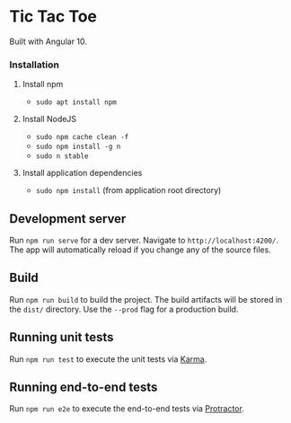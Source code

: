 # Tic Tac Toe

Built with Angular 10.

### Installation

1) Install npm
    - `sudo apt install npm`

2) Install NodeJS
    - `sudo npm cache clean -f`
    - `sudo npm install -g n`
    - `sudo n stable`

3) Install application dependencies
    - `sudo npm install` (from application root directory)

## Development server

Run `npm run serve` for a dev server. Navigate to `http://localhost:4200/`. The app will automatically reload if you change any of the source files.

## Build

Run `npm run build` to build the project. The build artifacts will be stored in the `dist/` directory. Use the `--prod` flag for a production build.

## Running unit tests

Run `npm run test` to execute the unit tests via [Karma](https://karma-runner.github.io).

## Running end-to-end tests

Run `npm run e2e` to execute the end-to-end tests via [Protractor](http://www.protractortest.org/).
